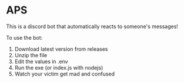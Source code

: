 # APS
This is a discord bot that automatically reacts to someone's messages!

To use the bot:
1. Download latest version from releases
2. Unzip the file
3. Edit the values in .env
4. Run the exe (or index.js with nodejs)
5. Watch your victim get mad and confused
